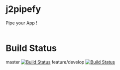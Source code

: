 # j2pipefy
Pipe your App !
<br><br>

# Build Status

master [![Build Status](https://travis-ci.org/ah5/j2pipefy.svg?branch=master)](https://travis-ci.org/ah5/j2pipefy)
feature/develop [![Build Status](https://travis-ci.org/ah5/j2pipefy.svg?branch=feature/develop)](https://travis-ci.org/ah5/j2pipefy)
